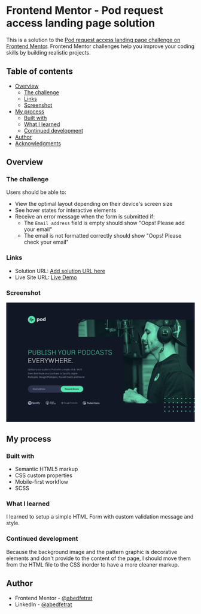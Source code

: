 # Frontend Mentor - Pod request access landing page solution

This is a solution to the [Pod request access landing page challenge on Frontend Mentor](https://www.frontendmentor.io/challenges/pod-request-access-landing-page-eyTmdkLSG). Frontend Mentor challenges help you improve your coding skills by building realistic projects. 

## Table of contents

- [Overview](#overview)
  - [The challenge](#the-challenge)
  - [Links](#links)
  - [Screenshot](#screenshot)
- [My process](#my-process)
  - [Built with](#built-with)
  - [What I learned](#what-i-learned)
  - [Continued development](#continued-development)
- [Author](#author)
- [Acknowledgments](#acknowledgments)

## Overview

### The challenge

Users should be able to:

- View the optimal layout depending on their device's screen size
- See hover states for interactive elements
- Receive an error message when the form is submitted if:
  - The `Email address` field is empty should show "Oops! Please add your email"
  - The email is not formatted correctly should show "Oops! Please check your email"

### Links

- Solution URL: [Add solution URL here](https://your-solution-url.com)
- Live Site URL: [Live Demo](https://abedfetrat.github.io/fem07-pod-request-access-landing-page)

### Screenshot

![](./screenshot.png)

## My process

### Built with

- Semantic HTML5 markup
- CSS custom properties
- Mobile-first workflow
- SCSS

### What I learned

I learned to setup a simple HTML Form with custom validation message and style.

### Continued development

Because the background image and the pattern graphic is decorative elements and don't provide to the content of the page, I should move them from the HTML file to the CSS inorder to have a more cleaner markup. 

## Author

- Frontend Mentor - [@abedfetrat](https://www.frontendmentor.io/profile/abedfetrat)
- LinkedIn - [@abedfetrat](https://www.linkedin.com/in/abed-fetrat-84728717a?lipi=urn%3Ali%3Apage%3Ad_flagship3_profile_view_base_contact_details%3BUKdPHQu3Qm%2B6krqAb0fxCw%3D%3D)
